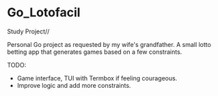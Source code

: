 # Go_Lotofacil

Study Project//

Personal Go project as requested by my wife's grandfather. A small lotto betting app that generates games based on a few constraints.

TODO:
* Game interface, TUI with Termbox if feeling courageous.
* Improve logic and add more constraints.


